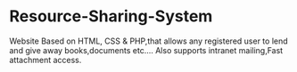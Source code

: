 # Resource-Sharing-System
Website Based on HTML, CSS &amp; PHP,that allows any registered user to lend and give away books,documents etc.... 
Also supports intranet mailing,Fast attachment access.
